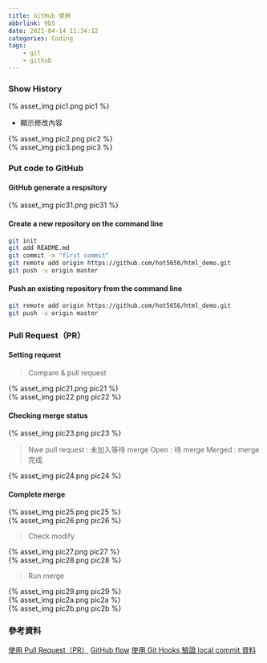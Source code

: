 ```yaml
---
title: GitHub 使用
abbrlink: 9b5
date: 2021-04-14 11:34:12
categories: Coding
tags:
	- git
	- github
---
```



### Show History
<div style="width:700px">
	{% asset_img pic1.png pic1 %}
</div>

<!--more-->

+ 顯示修改內容

<div style="width:700px">
	{% asset_img pic2.png pic2 %}
</div>
<div style="width:700px">
	{% asset_img pic3.png pic3 %}
</div>

### Put code to GitHub
#### GitHub generate a respsitory
<div style="width:700px">
	{% asset_img pic31.png pic31 %}
</div>

####  Create a new repository on the command line
``` bash
git init
git add README.md
git commit -m "first commit"
git remote add origin https://github.com/hot5656/html_demo.git
git push -u origin master
```

#### Push an existing repository from the command line
``` bash
git remote add origin https://github.com/hot5656/html_demo.git
git push -u origin master
```

### Pull Request（PR）

#### Setting request

> Compare & pull request
<div style="width:700px">
	{% asset_img pic21.png pic21 %}
</div>
<div style="width:700px">
	{% asset_img pic22.png pic22 %}
</div>

#### Checking merge status

<div style="width:700px">
	{% asset_img pic23.png pic23 %}
</div>

> Nwe pull request : 未加入等待 merge
> Open   : 待 merge
> Merged : merge 完成
<div style="width:700px">
	{% asset_img pic24.png pic24 %}
</div>


#### Complete merge

<div style="width:700px">
	{% asset_img pic25.png pic25 %}
</div>
<div style="width:700px">
	{% asset_img pic26.png pic26 %}
</div>

> Check modify 
<div style="width:700px">
	{% asset_img pic27.png pic27 %}
</div>
<div style="width:700px">
	{% asset_img pic28.png pic28 %}
</div>

> Run merge  
<div style="width:700px">
	{% asset_img pic29.png pic29 %}
</div>
<div style="width:700px">
	{% asset_img pic2a.png pic2a %}
</div>
<div style="width:700px">
	{% asset_img pic2b.png pic2b %}
</div>

### 參考資料
[使用 Pull Request（PR）](https://gitbook.tw/chapters/github/pull-request.html)
[GitHub flow](https://guides.github.com/introduction/flow/)
[使用 Git Hooks 驗證 local commit 資料](https://dotblogs.com.tw/AceLee/2020/04/07/002126)